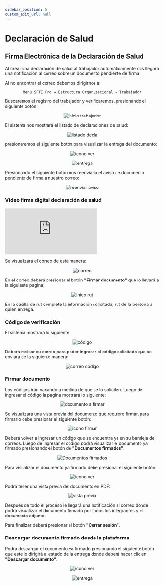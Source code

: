 ```yaml
---
sidebar_position: 5
custom_edit_url: null
---
```

# Declaración de Salud
## Firma Electrónica de la Declaración de Salud

Al crear una declaración de salud al trabajador automáticamente nos llegará una notificación al correo sobre un documento pendiente de firma.

Al no encontrar el correo debemos dirigirnos a:

<div align="center">

```bash
Menú SFTI Pro → Estructura Organizacional → Trabajador
```
</div>


Buscaremos el registro del trabajador y verificaremos, presionando el siguiente botón:

<div align="center">

![inicio trabajador](/img/img_manual/img_firma/2023-09-27_10-59.png)

</div>

El sistema nos mostrará el listado de declaraciones de salud:

<div align="center">

![listado decla](/img/img_manual/img_firma/2023-09-27_11-20.png)

</div>

presionaremos el siguiente botón para visualizar la entrega del documento:

<div align="center">

![icono ver](/img/img_manual/img_firma/icono_ver_morado.png)

</div>

<div align="center">

![entrega](/img/img_manual/img_firma/2023-09-27_11-41.png)

</div>

Presionando el siguiente botón nos reenviaría el aviso de documento pendiente de firma a nuestro correo:

<div align="center">

![reenviar aviso](/img/img_manual/img_firma/2023-09-26_11-39.png)

</div>

### Vídeo firma digital declaración de salud

<div class="video-responsive">

<iframe src="https://www.youtube.com/embed/f1kp1Lkq9HQ/?rel=0" title="YouTube video player" frameborder="0" allow="accelerometer; autoplay; clipboard-write; encrypted-media; gyroscope; picture-in-picture; web-share" allowfullscreen></iframe>

</div>


Se visualizará el correo de esta manera:

<div align="center">

![correo](/img/img_manual/img_firma/2023-09-27_11-50.png)

</div>

En el correo deberá presionar el botón **"Firmar documento"** que lo llevará a la siguiente pagina:

<div align="center">

![inico rut](/img/img_manual/img_firma/2023-09-26_12-47.png)

</div>

En la casilla de rut complete la información solicitada, rut de la persona a quien entrega.

### Código de verificación

El sistema mostrará lo siguiente:

<div align="center">

![código](/img/img_manual/img_firma/2023-09-27_11-52.png)

</div>

Deberá revisar su correo para poder ingresar el código solicitado que se enviará de la siguiente manera:

<div align="center">

![correo código](/img/img_manual/img_firma/2023-09-27_11-54.png)

</div>

### Firmar documento
Los códigos irán variando a medida de que se lo soliciten. Luego de ingresar el código la pagina mostrará lo siguiente:

<div align="center">

![documento a firmar](/img/img_manual/img_firma/2023-09-27_11-56.png)

</div>

Se visualizará una vista previa del documento que requiere firmar, para firmarlo debe presionar el siguiente botón:

<div align="center">

![icono firmar](/img/img_manual/img_firma/2023-09-27_09-05.png)

</div>

Deberá volver a ingresar un código que se encuentra ya en su bandeja de correos. Luego de ingresar el código podrá visualizar el documento ya firmado presionando el botón de **"Documentos firmados"**.

<div align="center">

![Documentos firmados](/img/img_manual/img_firma/2023-09-27_12-00.png)

</div>

Para visualizar el documento ya firmado debe presionar el siguiente botón:

<div align="center">

![icono ver](/img/img_manual/img_firma/icono_ver.png)

</div>

Podrá tener una vista previa del documento en PDF:

<div align="center">

![vista previa](/img/img_manual/img_firma/2023-09-27_12-30.png)

</div>

Después de todo el proceso le llegará una notificación al correo donde podrá visualizar el documento firmado por todos los integrantes y el documento adjunto.

Para finalizar deberá presionar el botón **"Cerrar sesión"**.

### Descargar documento firmado desde la plataforma

Podrá descargar el documento ya firmado presionando el siguiente botón que este lo dirigirá al estado de la entrega donde deberá hacer clic en **"Descargar documento"**:

<div align="center">

![icono ver](/img/img_manual/img_firma/icono_ver_morado.png)

</div>

<div align="center">

![entrega](/img/img_manual/img_firma/2023-09-27_12-34.png)

</div>